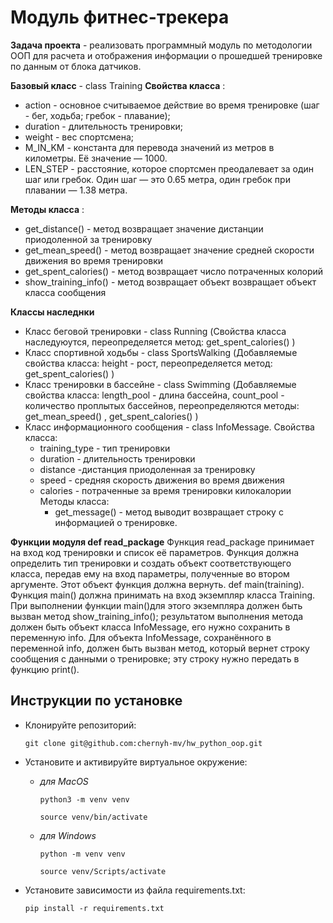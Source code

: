 # Модуль фитнес-трекера

**Задача проекта** - реализовать программный модуль по методологии ООП для расчета и отображения информации о прошедшей тренировке по данным от блока датчиков.

**Базовый класс** - class Training
**Свойства класса** :
* action - основное считываемое действие во время тренировке (шаг - бег, ходьба; гребок - плавание);
* duration - длительность тренировки;
* weight - вес спортсмена;
* M_IN_KM - константа для перевода значений из метров в километры. Её значение — 1000.
* LEN_STEP - расстояние, которое спортсмен преодалевает за один шаг или гребок. Один шаг — это 0.65 метра, один гребок при плавании — 1.38 метра.

**Методы класса** :
* get_distance() - метод возвращает значение дистанции приодоленной за тренировку
* get_mean_speed() - метод возвращает значение средней скорости движения во время тренировки
* get_spent_calories() - метод возвращает число потраченных колорий
* show_training_info() - метод возвращает объект возвращает объект класса сообщения

**Классы наследнки**
 * Класс беговой тренировки - class Running (Свойства класса наследуюутся, переопределяется метод:
get_spent_calories() )
* Класс спортивной ходьбы - class SportsWalking (Добавляемые свойства класса: height - рост, переопределяется метод: get_spent_calories() )
* Класс тренировки в бассейне - class Swimming (Добавляемые свойства класса: length_pool - длина бассейна, count_pool - количество проплытых бассейнов, переопределяются методы: get_mean_speed() , get_spent_calories() )
* Класс информационного сообщения - class InfoMessage. Свойства класса: 
    - training_type - тип тренировки
    - duration - длительность тренировки
    - distance -дистанция приодоленная за тренировку
    - speed - средняя скорость движения во время движения
    - calories - потраченные за время тренировки килокалории
Методы класса:
        - get_message() - метод выводит возвращает строку с информацией о тренировке.

**Функции модуля def read_package**
Функция read_package принимает на вход код тренировки и список её параметров.
Функция должна определить тип тренировки и создать объект соответствующего класса, передав ему на вход параметры, полученные во втором аргументе. Этот объект функция должна вернуть.
def main(training). Функция main() должна принимать на вход экземпляр класса Training.
При выполнении функции main()для этого экземпляра должен быть вызван метод show_training_info(); результатом выполнения метода должен быть объект класса InfoMessage, его нужно сохранить в переменную info.
Для объекта InfoMessage, сохранённого в переменной info, должен быть вызван метод, который вернет строку сообщения с данными о тренировке; эту строку нужно передать в функцию print().


## Инструкции по установке
- Клонируйте репозиторий:

   `git clone git@github.com:chernyh-mv/hw_python_oop.git`
   
- Установите и активируйте виртуальное окружение:

  * *для MacOS*
  
    `python3 -m venv venv`

    `source venv/bin/activate`

  * *для Windows*
  
    `python -m venv venv`

    `source venv/Scripts/activate`

- Установите зависимости из файла requirements.txt:

  `pip install -r requirements.txt`
